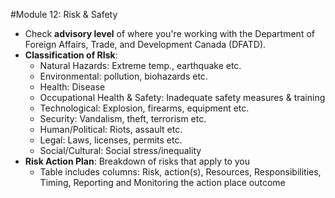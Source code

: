 #Module 12: Risk & Safety
- Check **advisory level** of where you're working with the Department of Foreign Affairs, Trade, and Development Canada (DFATD).
- **Classification of RIsk**:
  - Natural Hazards: Extreme temp., earthquake etc.
  - Environmental: pollution, biohazards etc.
  - Health: Disease
  - Occupational Health & Safety: Inadequate safety measures & training
  - Technological: Explosion, firearms, equipment etc.
  - Security: Vandalism, theft, terrorism etc.
  - Human/Political: Riots, assault etc.
  - Legal: Laws, licenses, permits etc.
  - Social/Cultural: Social stress/inequality
- **Risk Action Plan**: Breakdown of risks that apply to you
  - Table includes columns: Risk, action(s), Resources, Responsibilities, Timing, Reporting and Monitoring the action place outcome